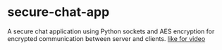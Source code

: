 # secure-chat-app
A secure chat application using Python sockets and AES encryption for encrypted communication between server and clients.
[like for video]([https://www.youtube.com/](https://youtu.be/4GiIyxZk7mQ?si=stxL_B9dyUei2kka))
